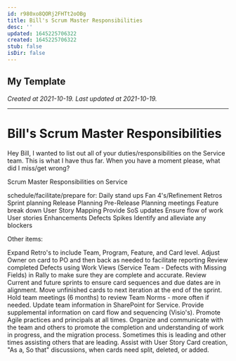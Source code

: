 ```yaml
---
id: r980xo8QORj2FHTt2oOBg
title: Bill's Scrum Master Responsibilities
desc: ''
updated: 1645225706322
created: 1645225706322
stub: false
isDir: false
---
```

My Template
---

_Created at 2021-10-19._
_Last updated at 2021-10-19._




---

# Bill's Scrum Master Responsibilities


Hey Bill, I wanted to list out all of your duties/responsibilities on the Service team. This is what I have thus far. When you have a moment please, what did I miss/get wrong?

Scrum Master Responsibilities on Service

schedule/facilitate/prepare for:
Daily stand ups
Fan 4's/Refinement
Retros
Sprint planning
Release Planning
Pre-Release Planning meetings
Feature break down
User Story Mapping
Provide SoS updates
Ensure flow of work
User stories
Enhancements
Defects
Spikes
Identify and alleviate any blockers

Other items:

Expand Retro's to include Team, Program, Feature, and Card level.
Adjust Owner on card to PO and then back as needed to facilitate reporting
Review completed Defects using Work Views (Service Team - Defects with Missing Fields) in Rally to make sure they are complete and accurate.
Review Current and future sprints to ensure card sequences and due dates are in alignment.
Move unfinished cards to next iteration at the end of the sprint.
Hold team meetings (6 months) to review Team Norms - more often if needed.
Update team information in SharePoint for Service.
Provide supplemental information on card flow and sequencing (Visio's).
Promote Agile practices and principals at all times.
Organize and communicate with the team and others to promote the completion and understanding of work in progress, and the migration process. Sometimes this is leading and other times assisting others that are leading.
Assist with User Story Card creation, "As a, So that" discussions, when cards need split, deleted, or added.


